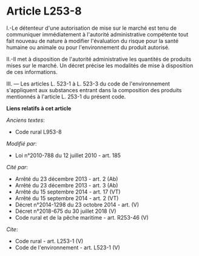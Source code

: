 # Article L253-8

I.-Le détenteur d'une autorisation de mise sur le marché est tenu de communiquer immédiatement à l'autorité administrative
compétente tout fait nouveau de nature à modifier l'évaluation du risque pour la santé humaine ou animale ou pour
l'environnement du produit autorisé. 

II.-Il met à disposition de l'autorité administrative les quantités de produits mises sur le marché. Un décret précise les
modalités de mise à disposition de ces informations. 

III. ― Les articles L. 523-1 à L. 523-3 du code de l'environnement s'appliquent aux substances entrant dans la composition
des produits mentionnés à l'article L. 253-1 du présent code.

**Liens relatifs à cet article**

_Anciens textes_:

  - Code rural L953-8

_Modifié par_:

  - Loi n°2010-788 du 12 juillet 2010 - art. 185

_Cité par_:

  - Arrêté du 23 décembre 2013 - art. 2 (Ab)
  - Arrêté du 23 décembre 2013 - art. 3 (Ab)
  - Arrêté du 15 septembre 2014 - art. 17 (VT)
  - Arrêté du 15 septembre 2014 - art. 2 (VT)
  - Décret n°2014-1298 du 23 octobre 2014 - art. (V)
  - Décret n°2018-675 du 30 juillet 2018 (V)
  - Code rural et de la pêche maritime - art. R253-46 (V)

_Cite_:

  - Code rural - art. L253-1 (V)
  - Code de l'environnement - art. L523-1 (V)
